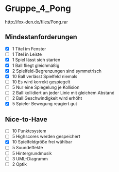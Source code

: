 # Gruppe_4_Pong

http://fox-den.de/files/Pong.rar


## Mindestanforderungen
  - [x] 1 Titel im Fenster
  - [ ] 1 Titel in Leiste 
  - [x] 1 Spiel lässt sich starten 
  - [x] 1 Ball ﬂiegt gleichmäßig 
  - [x] 2 Spielfeld-Begrenzungen sind symmetrisch 
  - [x] 10 Ball verlässt Spielfeld niemals 
  - [ ] 10 Es wird korrekt gespiegelt 
  - [ ] 5 Nur eine Spiegelung je Kollision 
  - [ ] 2 Ball kollidiert an jeder Linie mit gleichem Abstand 
  - [ ] 2 Ball Geschwindigkeit wird erhöht 
  - [x] 5 Spieler Bewegung reagiert gut

## Nice-to-Have
  - [ ] 10 Punktesystem 
  - [ ] 5 Highscores werden gespeichert 
  - [x] 10 Spielfeldgröße frei wählbar 
  - [ ] 5 Soundeﬀekte 
  - [ ] 5 Hintergrundmusik 
  - [ ] 3 UML-Diagramm 
  - [ ] 2 Optik
